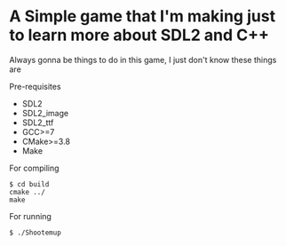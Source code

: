 # A Simple game that I'm making just to learn more about SDL2 and C++

Always gonna be things to do in this game, I just don't know these things are

Pre-requisites
- SDL2
- SDL2_image
- SDL2_ttf
- GCC>=7
- CMake>=3.8
- Make


For compiling

```$ mkdir build
$ cd build
cmake ../
make
```

For running
```
$ ./Shootemup
```
